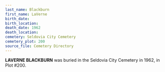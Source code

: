```yaml
---
last_name: Blackburn
first_name: LaVerne
birth_date:
birth_location:
death_date: 1962
death_location:
cemetery: Seldovia City Cemetery
cemetery_plot: 200
source_file: Cemetery Directory
---
```

**LAVERNE BLACKBURN** was buried in the Seldovia City Cemetery in 1962, in Plot #200.

